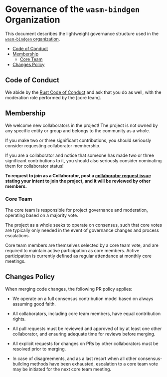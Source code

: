 # Governance of the `wasm-bindgen` Organization

This document describes the lightweight governance structure used in the
[`wasm-bindgen` organization][org].

- [Code of Conduct](#code-of-conduct)
- [Membership](#membership)
  - [Core Team](#core-team)
- [Changes Policy](#changes-policy)

## Code of Conduct

We abide by the [Rust Code of Conduct][conduct] and ask that you do as well,
with the moderation role performed by the [core team].

## Membership

We welcome new collaborators in the project! The project is not owned by any
specific entity or group and belongs to the community as a whole.

If you make two or three significant contributions, you should seriously consider
requesting collaborator membership.

If you are a collaborator and notice that someone has made two or three significant
contributions to it, you should also seriously consider nominating them for collaborator
status!

**To request to join as a Collaborator, post a [collaborator request issue] stating
your intent to join the project, and it will be reviewed by other members.**

### Core Team

The core team is responsible for project governance and moderation, operating
based on a majority vote.

The project as a whole seeks to operate on consensus, such that core votes are
typically only needed in the event of governance changes and process escalations.

Core team members are themselves selected by a core team vote, and are required
to maintain active participation as core members. Active participation is currently
defined as regular attendance at monthly core meetings.

## Changes Policy

When merging code changes, the following PR policy applies:

* We operate on a full consensus contribution model based on always assuming good faith.

* All collaborators, including core team members, have equal contribution rights.

* All pull requests must be reviewed and approved of by at least one other collaborator, and ensuring adequate time for reviews before merging.

* All explicit requests for changes on PRs by other collaborators must be resolved prior to merging.

* In case of disagreements, and as a last resort when all other consensus-building methods have been exhausted, escalation to a core team vote
may be initiated for the next core team meeting.

[org]: https://github.com/rustwasm
[conduct]: https://www.rust-lang.org/en-US/conduct.html
[core-team]: https://wasm-bindgen.github.io/wasm-bindgen/contributing/team#core
[collaborators]: https://wasm-bindgen.github.io/wasm-bindgen/contributing/team#collaborators
[collaborator request issue]: https://github.com/wasm-bindgen/wasm-bindgen/issues/new?title=Collaborator%20Request
